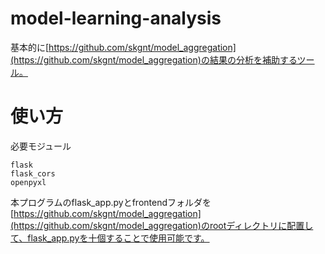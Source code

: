 # model-learning-analysis
基本的に[https://github.com/skgnt/model_aggregation](https://github.com/skgnt/model_aggregation)の結果の分析を補助するツール。


# 使い方
必要モジュール
```
flask
flask_cors
openpyxl
```

本プログラムのflask_app.pyとfrontendフォルダを[https://github.com/skgnt/model_aggregation](https://github.com/skgnt/model_aggregation)のrootディレクトリに配置して、flask_app.pyを十個することで使用可能です。

